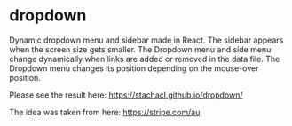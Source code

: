# dropdown

Dynamic dropdown menu and sidebar made in React.
The sidebar appears when the screen size gets smaller.
The Dropdown menu and side menu change dynamically when links are added or removed in the data file.
The Dropdown menu changes its position depending on the mouse-over position.


Please see the result here:
https://stachacl.github.io/dropdown/

The idea was taken from here: https://stripe.com/au 

